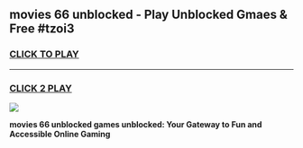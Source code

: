 
## movies 66 unblocked - Play Unblocked Gmaes & Free #tzoi3
<h3>
<a href="https://news.freeplayer.one?title=movies_66_unblocked&ref=26F">CLICK TO PLAY</a></h3>
<hr>

<h3>
<a href="https://news.freeplayer.one?title=movies_66_unblocked&ref=26F">CLICK 2 PLAY</a>
  
</h3>

<a href="https://news.freeplayer.one?title=movies_66_unblocked&ref=26F/"><img src="https://clearcache.store/games.png"></a>


**movies 66 unblocked games unblocked: Your Gateway to Fun and Accessible Online Gaming**
